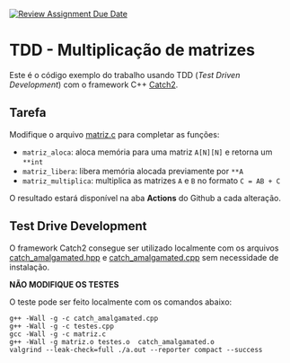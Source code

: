 [![Review Assignment Due Date](https://classroom.github.com/assets/deadline-readme-button-24ddc0f5d75046c5622901739e7c5dd533143b0c8e959d652212380cedb1ea36.svg)](https://classroom.github.com/a/wf5iTTlN)

# TDD - Multiplicação de matrizes

Este é o código exemplo do trabalho usando TDD (*Test Driven Development*) com o framework C++ [Catch2](https://github.com/catchorg/Catch2).

## Tarefa

Modifique o arquivo [matriz.c](matriz.c) para completar as funções:
- `matriz_aloca`: aloca memória para uma matriz `A[N][N]` e retorna um `**int`
- `matriz_libera`: libera memória alocada previamente por `**A`
- `matriz_multiplica`: multiplica as matrizes `A` e  `B` no formato `C = AB + C`

O resultado estará disponível na aba **Actions** do Github a cada alteração.


## Test Drive Development

O framework Catch2 consegue ser utilizado localmente com os arquivos [catch_amalgamated.hpp](catch_amalgamated.hpp)  e [catch_amalgamated.cpp](catch_amalgamated.cpp) sem necessidade de instalação.

**NÃO MODIFIQUE OS TESTES** 

O teste pode ser feito localmente com os comandos abaixo:
```
g++ -Wall -g -c catch_amalgamated.cpp
g++ -Wall -g -c testes.cpp
gcc -Wall -g -c matriz.c
g++ -Wall -g matriz.o testes.o  catch_amalgamated.o
valgrind --leak-check=full ./a.out --reporter compact --success
```